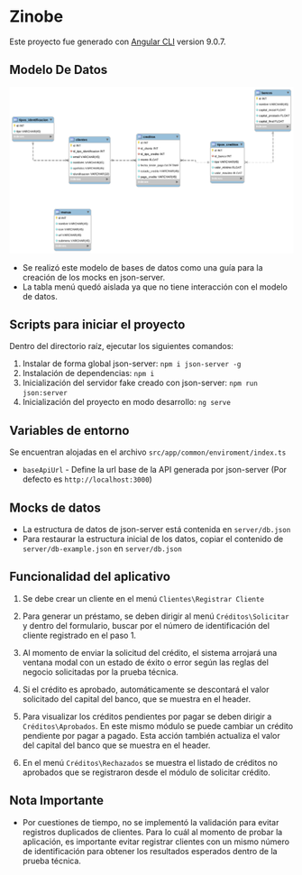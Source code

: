 # Zinobe

Este proyecto fue generado con [Angular CLI](https://github.com/angular/angular-cli) version 9.0.7.

## Modelo De Datos

![Alt text](readme/images/modelo-datos.png "Title")
* Se realizó este modelo de bases de datos como una guía para la creación de los mocks en json-server.
* La tabla menú quedó aislada ya que no tiene interacción con el modelo de datos.

## Scripts para iniciar el proyecto

Dentro del directorio raíz, ejecutar los siguientes comandos:

1. Instalar de forma global json-server: `npm i json-server -g`
2. Instalación de dependencias: `npm i`
3. Inicialización del servidor fake creado con json-server: `npm run json:server`
4. Inicialización del proyecto en modo desarrollo: `ng serve`

## Variables de entorno

Se encuentran alojadas en el archivo `src/app/common/enviroment/index.ts`

* `baseApiUrl` - Define la url base de la API generada por json-server (Por defecto es `http://localhost:3000`)

## Mocks de datos

* La estructura de datos de json-server está contenida en `server/db.json`
* Para restaurar la estructura inicial de los datos, copiar el contenido de `server/db-example.json` en `server/db.json`


## Funcionalidad del aplicativo

1. Se debe crear un cliente en el menú `Clientes\Registrar Cliente`

2. Para generar un préstamo, se deben dirigir al menú `Créditos\Solicitar` y dentro del formulario, buscar por el número de identificación del cliente registrado en el paso 1.

3. Al momento de enviar la solicitud del crédito, el sistema arrojará una ventana modal con un estado de éxito o error según las reglas del negocio solicitadas por la prueba técnica.

4. Si el crédito es aprobado, automáticamente se descontará el valor solicitado del capital del banco, que se muestra en el header.

5. Para visualizar los créditos pendientes por pagar se deben dirigir a `Créditos\Aprobados`. En este mismo módulo se puede cambiar un crédito pendiente por pagar a pagado. Esta acción también actualiza el valor del capital del banco que se muestra en el header.

6. En el menú `Créditos\Rechazados` se muestra el listado de créditos no aprobados que se registraron desde el módulo de solicitar crédito.

## Nota Importante
* Por cuestiones de tiempo, no se implementó la validación para evitar registros duplicados de clientes. Para lo cuál al momento de probar la aplicación, es importante evitar registrar clientes con un mismo número de identificación para obtener los resultados esperados dentro de la prueba técnica.